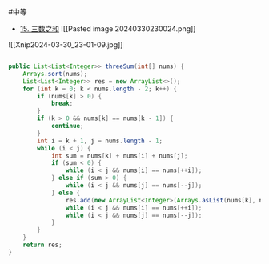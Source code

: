 #中等 

* [15. 三数之和](https://leetcode.cn/problems/3sum/)
![[Pasted image 20240330230024.png]]

![[Xnip2024-03-30_23-01-09.jpg]]

```java

public List<List<Integer>> threeSum(int[] nums) {
	Arrays.sort(nums);
	List<List<Integer>> res = new ArrayList<>();
	for (int k = 0; k < nums.length - 2; k++) {
		if (nums[k] > 0) {
			break;
		}
		if (k > 0 && nums[k] == nums[k - 1]) {
			continue;
		}
		int i = k + 1, j = nums.length - 1;
		while (i < j) {
			int sum = nums[k] + nums[i] + nums[j];
			if (sum < 0) {
				while (i < j && nums[i] == nums[++i]);
			} else if (sum > 0) {
				while (i < j && nums[j] == nums[--j]);
			} else {
				res.add(new ArrayList<Integer>(Arrays.asList(nums[k], nums[i], nums[j])));
				while (i < j && nums[i] == nums[++i]);
				while (i < j && nums[j] == nums[--j]);							
			}
		}
	}
	return res;
}

```